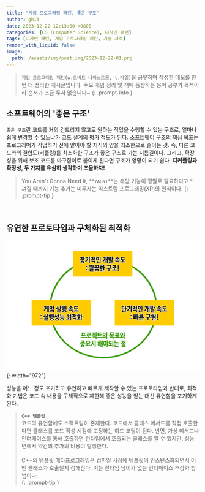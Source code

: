 ```yaml
---
title: "게임 프로그래밍 패턴, 좋은 구조"
author: gh13
date: 2023-12-22 12:13:00 +0800
categories: [CS (Computer Science), 디자인 패턴]
tags: [디자인 패턴, 게임 프로그래밍 페탄, 기술 서적]
render_with_liquid: false
image:
  path: /assets/img/post_img/2023-12-22-01.png
---
```


> `게임 프로그래밍 패턴(w.로버트 나이스트롬, t.박일)`을 공부하며 작성한 메모를 한 번 더 정리한 게시글입니다. 주요 개념 정리 및 책에 등장하는 용어 공부가 목적이라 순서가 조금 두서 없습니다~
{: .prompt-info }

## 소프트웨어의 '좋은 구조'

`좋은 구조`란 코드를 거의 건드리지 않고도 원하는 작업을 수행할 수 있는 구조로, 얼마나 쉽게 변경할 수 있느냐가 코드 설계의 평가 척도가 된다. 소프트웨어 구조의 핵심 목표는 프로그래머가 작업하기 전에 알아야 할 지식의 양을 최소한으로 줄이는 것. 즉, 다른 코드와의 결합도(커플링)를 최소화한 구조가 좋은 구조로 가는 지름길이다. 그리고, 확장성을 위해 보조 코드를 마구잡이로 붙이게 된다면 구조가 엉망이 되기 쉽다. **디커플링과 확장성, 두 가지를 유심히 생각하며 조율하자!**

> You Aren't Gonna Need It, **`YAGNI`**는 해당 기능이 정말로 필요하다고 느껴질 때까지 기능 추가는 미루자는 익스트림 프로그래밍(XP)의 원칙이다.
{: .prompt-tip }

<br/>

## 유연한 프로토타입과 구체화된 최적화

![프로젝트의 목표와 중요시할 점](/assets/img/post_img/2023-12-22-02.png){: width="972"}

성능을 어느 정도 포기하고 유연하고 빠르게 제작할 수 있는 프로토타입과 반대로, 최적화 기법은 코드 속 내용을 구체적으로 제한해 좋은 성능을 얻는 대신 유연함을 포기하게 된다. 

> **`C++ 템플릿`** <br/>
> 코드의 유연함에도 스펙트럼이 존재한다. 코드에서 클래스 메서드를 직접 호출한다면 클래스를 코드 작성 시점에 고정하는 하드 코딩이 된다. 반면, 가상 메서드나 인터페이스를 통해 호출하면 런타임에서 호출되는 클래스를 알 수 있지만, 성능 면에서 약간의 추가의 비용이 발생한다. <br/><br/>
> C++의 템플릿 메타프로그래밍은 컴파일 시점에 템플릿이 인스턴스화되면서 어떤 클래스가 호출될지 정해진다. 이는 런타임 낭비가 없는 인터페이스 추상화 방법이다.  
{: .prompt-tip }
